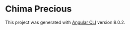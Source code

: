 # Chima Precious

This project was generated with [Angular CLI](https://github.com/angular/angular-cli) version 8.0.2.

